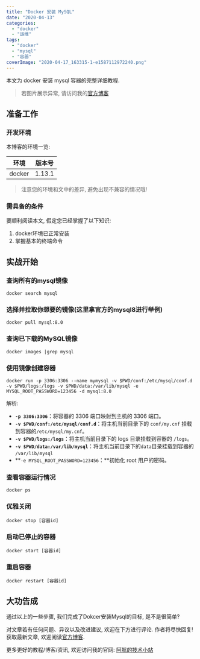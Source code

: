 ```yaml
---
title: "Docker 安装 MySQL"
date: "2020-04-13"
categories: 
  - "docker"
  - "运维"
tags: 
  - "docker"
  - "mysql"
  - "容器"
coverImage: "2020-04-17_163315-1-e1587112972240.png"
---
```


本文为 docker 安装 mysql 容器的完整详细教程.

> 若图片展示异常, 请访问我的[官方博客](/post/2020/docker-安装-mysql/)

## 准备工作

### 开发环境

本博客的环境一览:

| 环境 | 版本号 |
| --- | --- |
| docker | 1.13.1 |

> 注意您的环境和文中的差异, 避免出现不兼容的情况哦!

### 需具备的条件

要顺利阅读本文, 假定您已经掌握了以下知识:

1. docker环境已正常安装
2. 掌握基本的终端命令

## 实战开始

### 查询所有的mysql镜像

```
docker search mysql
```

### 选择并拉取你想要的镜像(这里拿官方的mysql8进行举例)

```
docker pull mysql:8.0
```

### 查询已下载的MySQL镜像

```
docker images |grep mysql
```

### 使用镜像创建容器

```
docker run -p 3306:3306 --name mymysql -v $PWD/conf:/etc/mysql/conf.d -v $PWD/logs:/logs -v $PWD/data:/var/lib/mysql -e MYSQL_ROOT_PASSWORD=123456 -d mysql:8.0
```

解析:

- **`-p 3306:3306`**：将容器的 3306 端口映射到主机的 3306 端口。
- **`-v $PWD/conf:/etc/mysql/conf.d`**：将主机当前目录下的 `conf/my.cnf` 挂载到容器的`/etc/mysql/my.cnf`。
- **`-v $PWD/logs:/logs`**：将主机当前目录下的 logs 目录挂载到容器的 `/logs`。
- **`-v $PWD/data:/var/lib/mysql`**：将主机当前目录下的`data`目录挂载到容器的 `/var/lib/mysql`
- **`-e MYSQL_ROOT_PASSWORD=123456`：**初始化 root 用户的密码。

### 查看容器运行情况

```
docker ps
```

### 优雅关闭

```
docker stop [容器id]
```

### 启动已停止的容器

```
docker start [容器id]
```

### 重启容器

```
docker restart [容器id]
```

## 大功告成

通过以上的一些步骤, 我们完成了Dokcer安装Mysql的目标, 是不是很简单?

对文章若有任何问题、异议以及改进建议, 欢迎在下方进行评论. 作者将尽快回复! 获取最新文章, 欢迎阅读[官方博客](/post/2020/docker-安装-mysql/).

更多更好的教程/博客/资讯, 欢迎访问我的官网: [阿航的技术小站](/)
